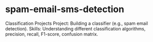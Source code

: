 # spam-email-sms-detection
Classification Projects Project: 
Building a classifier (e.g., spam email detection). 
Skills: Understanding different classification algorithms, precision, recall, F1-score, confusion matrix.
